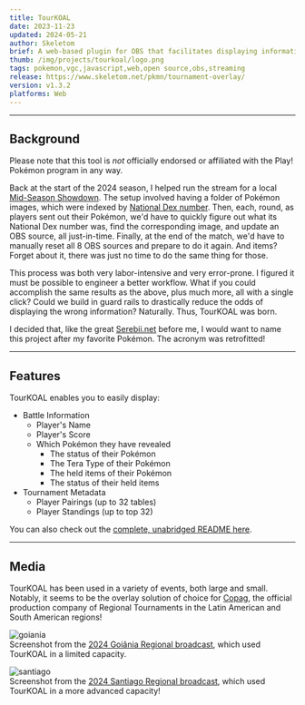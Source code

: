 ```yaml
---
title: TourKOAL
date: 2023-11-23
updated: 2024-05-21
author: Skeletom
brief: A web-based plugin for OBS that facilitates displaying information such as team composition, individual Pokémon status, player standings, and more, all with only a few clicks!
thumb: /img/projects/tourkoal/logo.png
tags: pokemon,vgc,javascript,web,open source,obs,streaming
release: https://www.skeletom.net/pkmn/tournament-overlay/
version: v1.3.2
platforms: Web
---
```


---

## Background

<span class="translucent">Please note that this tool is *not* officially endorsed or affiliated with the Play! Pokémon program in any way.<span>

Back at the start of the 2024 season, I helped run the stream for a local [Mid-Season Showdown](https://www.pokemon.com/us/play-pokemon/pokemon-events/pokemon-tournaments/midseason-showdown). The setup involved having a folder of Pokémon images, which were indexed by [National Dex number](https://www.serebii.net/pokemon/nationalpokedex.shtml). Then, each, round, as players sent out their Pokémon, we'd have to quickly figure out what its National Dex number was, find the corresponding image, and update an OBS source, all just-in-time. Finally, at the end of the match, we'd have to manually reset all 8 OBS sources and prepare to do it again. And items? Forget about it, there was just no time to do the same thing for those.

This process was both very labor-intensive and very error-prone. I figured it must be possible to engineer a better workflow. What if you could accomplish the same results as the above, plus much more, all with a single click? Could we build in guard rails to drastically reduce the odds of displaying the wrong information? Naturally. Thus, TourKOAL was born.

I decided that, like the great [Serebii.net](https://www.serebii.net/) before me, I would want to name this project after my favorite Pokémon. The acronym was retrofitted!

---

## Features

TourKOAL enables you to easily display:

- Battle Information
    - Player's Name
    - Player's Score
    - Which Pokémon they have revealed
        - The status of their Pokémon
        - The Tera Type of their Pokémon
        - The held items of their Pokémon
        - The status of their held items
- Tournament Metadata
    - Player Pairings (up to 32 tables)
    - Player Standings (up to top 32)

You can also check out the [complete, unabridged README here](https://github.com/FomTarro/pkmn-tournament-overlay-tool).

---

## Media

TourKOAL has been used in a variety of events, both large and small. Notably, it seems to be the overlay solution of choice for [Copag](https://copag.com.br/pokemon), the official production company of Regional Tournaments in the Latin American and South American regions!


![goiania](/img/projects/tourkoal/goiania_1.png)
<br>
<span class="font-tiny italic translucent caption">Screenshot from the [2024 Goiânia Regional broadcast](https://www.twitch.tv/collections/es2OOr81uxfCKA), which used TourKOAL in a limited capacity.</span>

![santiago](/img/projects/tourkoal/santiago_1.png)
<br>
<span class="font-tiny italic translucent caption">Screenshot from the [2024 Santiago Regional broadcast](https://victoryroadvgc.com/2024-santiago/), which used TourKOAL in a more advanced capacity!</span>
